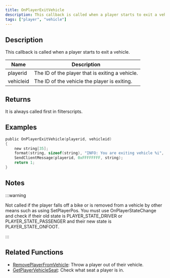 ```yaml
---
title: OnPlayerExitVehicle
description: This callback is called when a player starts to exit a vehicle.
tags: ["player", "vehicle"]
---
```


## Description

This callback is called when a player starts to exit a vehicle.

| Name      | Description                                     |
| --------- | ----------------------------------------------- |
| playerid  | The ID of the player that is exiting a vehicle. |
| vehicleid | The ID of the vehicle the player is exiting.    |

## Returns

It is always called first in filterscripts.

## Examples

```c
public OnPlayerExitVehicle(playerid, vehicleid)
{
    new string[35];
    format(string, sizeof(string), "INFO: You are exiting vehicle %i", vehicleid);
    SendClientMessage(playerid, 0xFFFFFFFF, string);
    return 1;
}
```

## Notes

:::warning

Not called if the player falls off a bike or is removed from a vehicle by other means such as using SetPlayerPos. You must use OnPlayerStateChange and check if their old state is PLAYER_STATE_DRIVER or PLAYER_STATE_PASSENGER and their new state is PLAYER_STATE_ONFOOT.

:::

## Related Functions

- [RemovePlayerFromVehicle](../functions/RemovePlayerFromVehicle.md): Throw a player out of their vehicle.
- [GetPlayerVehicleSeat](../functions/GetPlayerVehicleSeat.md): Check what seat a player is in.
